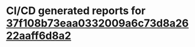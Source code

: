# CI/CD generated reports for [37f108b73eaa0332009a6c73d8a2622aaff6d8a2](https://github.com/hydephp/develop/commit/37f108b73eaa0332009a6c73d8a2622aaff6d8a2)
